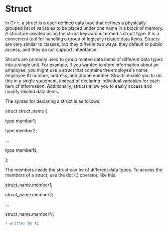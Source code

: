 # Struct

In C++, a struct is a user-defined data type that defines a physically grouped list of variables to be placed under one name in a block of memory. A structure created using the struct keyword is termed a struct type. It is a convenient tool for handling a group of logically related data items. Structs are very similar to classes, but they differ in two ways: they default to public access, and they do not support inheritance.

Structs are primarily used to group related data items of different data types into a single unit. For example, if you wanted to store information about an employee, you might use a struct that contains the employee's name, employee ID number, address, and phone number. Structs enable you to do this in a single statement, instead of declaring individual variables for each item of information. Additionally, structs allow you to easily access and modify related data items.

The syntax for declaring a struct is as follows:

struct struct_name {

type member1;

type member2;

...

type memberN;

};

The members inside the struct can be of different data types. To access the members of a struct, use the dot (.) operator, like this:

struct_name.member1;

struct_name.member2;

...

struct_name.memberN;

```diff
! written by AI
```